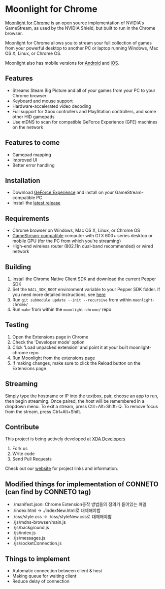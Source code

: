 # Moonlight for Chrome

[Moonlight for Chrome](http://moonlight-stream.com) is an open source implementation of NVIDIA's GameStream, as used by the NVIDIA Shield, but built to run in the Chrome browser.

Moonlight for Chrome allows you to stream your full collection of games from your powerful desktop to another PC or laptop running Windows, Mac OS X, Linux, or Chrome OS.

Moonlight also has mobile versions for [Android](https://github.com/moonlight-stream/moonlight-android) and  [iOS](https://github.com/moonlight-stream/moonlight-ios).

## Features

* Streams Steam Big Picture and all of your games from your PC to your Chrome browser
* Keyboard and mouse support
* Hardware-accelerated video decoding
* Full support for Xbox controllers and PlayStation controllers, and some other HID gamepads
* Use mDNS to scan for compatible GeForce Experience (GFE) machines on the network

## Features to come
* Gamepad mapping
* Improved UI
* Better error handling

## Installation
* Download [GeForce Experience](http://www.geforce.com/geforce-experience) and install on your GameStream-compatible PC
* Install the [latest release](https://github.com/moonlight-stream/moonlight-chrome/releases)

## Requirements
* Chrome browser on Windows, Mac OS X, Linux, or Chrome OS
* [GameStream-compatible](http://shield.nvidia.com/play-pc-games/) computer with GTX 600+ series desktop or mobile GPU (for the PC from which you're streaming)
* High-end wireless router (802.11n dual-band recommended) or wired network

## Building
1. Install the Chrome Native Client SDK and download the current Pepper SDK
2. Set the `NACL_SDK_ROOT` environment variable to your Pepper SDK folder. If you need more detailed instructions, see [here](https://github.com/google/pepper.js/wiki/Getting-Started)
3. Run `git submodule update --init --recursive` from within `moonlight-chrome/`
4. Run `make` from within the `moonlight-chrome/` repo

## Testing
1. Open the Extensions page in Chrome
2. Check the 'Developer mode' option
3. Click 'Load unpacked extension' and point it at your built moonlight-chrome repo
4. Run Moonlight from the extensions page
5. If making changes, make sure to click the Reload button on the Extensions page

## Streaming
Simply type the hostname or IP into the textbox, pair, choose an app to run, then begin streaming.  Once paired, the host will be remembered in a dropdown menu.  To exit a stream, press Ctrl+Alt+Shift+Q. To remove focus from the stream, press Ctrl+Alt+Shift.

## Contribute

This project is being actively developed at [XDA Developers](http://forum.xda-developers.com/showthread.php?t=2505510)

1. Fork us
2. Write code
3. Send Pull Requests

Check out our [website](http://moonlight-stream.com) for project links and information.

## Modified things for implementation of CONNETO (can find by CONNETO tag)
- ./manifest.json: Chrome Extension동작 방법들의 정의가 들어있는 파일
- ./index.html -> ./indexNew.html로 대체해야함
- ./css/style.css -> ./css/styleNew.css로 대체해야함
- ./js/mdns-browser/main.js
- ./js/background.js
- ./js/index.js
- ./js/messages.js
- ./js/socketConnection.js

## Things to implement
- Automatic connection between client & host
- Making queue for waiting client
- Reduce delay of connection
